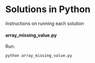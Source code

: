 # Solutions in Python

Instructions on running each solution

#### array_missing_value.py

Run:
```shell
python array_missing_value.py
```
